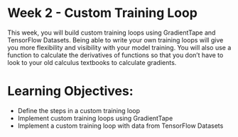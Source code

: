 # Week 2 - Custom Training Loop
This week, you will build custom training loops using GradientTape and TensorFlow Datasets. Being able to write your own training loops will give you more flexibility and visibility with your model training. You will also use a function to calculate the derivatives of functions so that you don’t have to look to your old calculus textbooks to calculate gradients.

# Learning Objectives:
- Define the steps in a custom training loop
- Implement custom training loops using GradientTape
- Implement a custom training loop with data from TensorFlow Datasets
